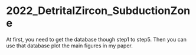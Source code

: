 # 2022_DetritalZircon_SubductionZone
At first, you need to get the database though step1 to step5.
Then you can use that database plot the main figures in my paper.
